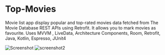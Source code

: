 # Top-Movies
Movie list app display popular and top-rated movies data fetched from The Movie Database REST APIs using Retrofit. It allows you to mark movies as favourite. Uses MVVM , LiveData, Architecture Components, Room, Retrofit, Java, Kotlin, Espresso, JUnit4

![Screenshot](https://github.com/yburadkar/ImageStore/blob/master/Screenshot_1559417615.png?raw=true) 
![screenshot2](https://github.com/yburadkar/ImageStore/blob/master/Screenshot_1559417624.png?raw=true)
